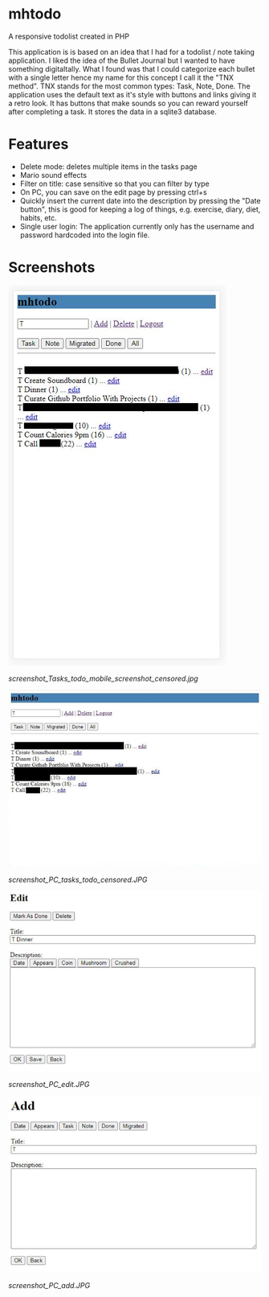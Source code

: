 # mhtodo
A responsive todolist created in PHP

This application is is based on an idea that I had for a todolist / note taking application. I liked the idea of the Bullet Journal but I wanted to have something digitaltally. What I found was that I could categorize each bullet with a single letter hence my name for this concept I call it the "TNX method". TNX stands for the most common types: Task, Note, Done. The application uses the default text as it's style with buttons and links giving it a retro look. It has buttons that make sounds so you can reward yourself after completing a task. It stores the data in a sqlite3 database.

# Features

 - Delete mode: deletes multiple items in the tasks page
 - Mario sound effects
 - Filter on title: case sensitive so that you can filter by type 
 - On PC, you can save on the edit page by pressing ctrl+s
 - Quickly insert the current date into the description by pressing the "Date button", this is good for keeping a log of things, e.g. exercise, diary, diet, habits, etc.
 - Single user login: The application currently only has the username and password hardcoded into the login file. 
 
 # Screenshots
 
![screenshot_Tasks_todo_mobile_screenshot_censored.jpg](screenshots/screenshot_Tasks_todo_mobile_screenshot_censored.jpg)

*screenshot_Tasks_todo_mobile_screenshot_censored.jpg*

![screenshot_PC_tasks_todo_censored.JPG](screenshots/screenshot_PC_tasks_todo_censored.JPG)

*screenshot_PC_tasks_todo_censored.JPG*

![screenshot_PC_edit.JPG](screenshots/screenshot_PC_edit.JPG)

*screenshot_PC_edit.JPG*

![screenshot_PC_add.JPG](screenshots/screenshot_PC_add.JPG)

*screenshot_PC_add.JPG*
